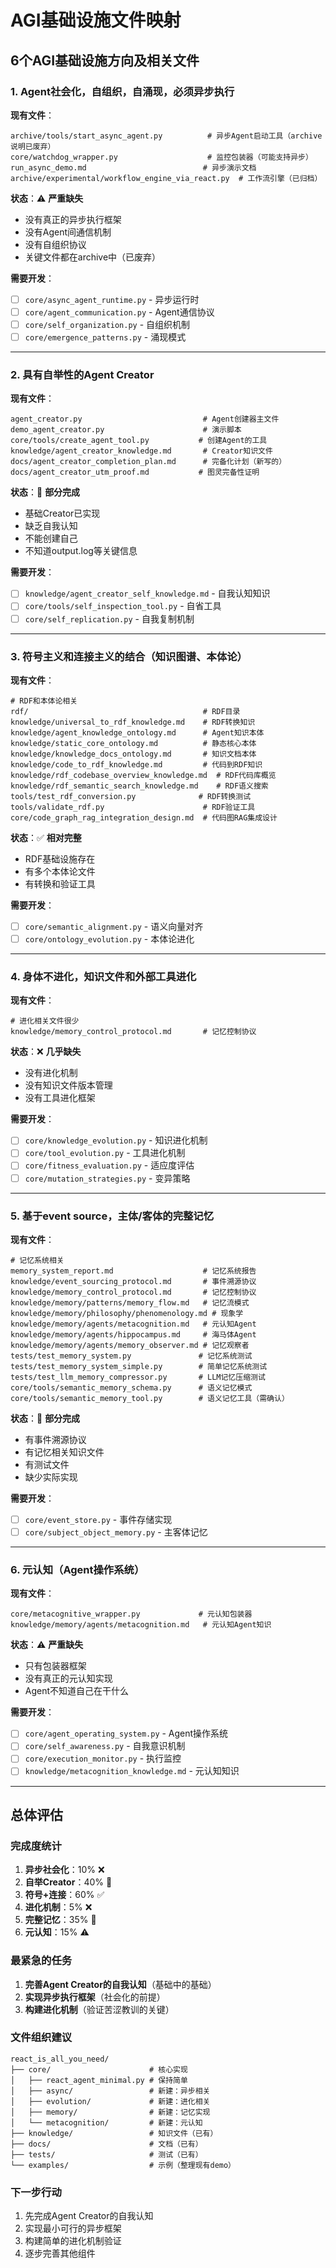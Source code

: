 # AGI基础设施文件映射

## 6个AGI基础设施方向及相关文件

### 1. Agent社会化，自组织，自涌现，必须异步执行

**现有文件**：
```
archive/tools/start_async_agent.py          # 异步Agent启动工具（archive说明已废弃）
core/watchdog_wrapper.py                    # 监控包装器（可能支持异步）
run_async_demo.md                          # 异步演示文档
archive/experimental/workflow_engine_via_react.py  # 工作流引擎（已归档）
```

**状态**：⚠️ **严重缺失**
- 没有真正的异步执行框架
- 没有Agent间通信机制
- 没有自组织协议
- 关键文件都在archive中（已废弃）

**需要开发**：
- [ ] `core/async_agent_runtime.py` - 异步运行时
- [ ] `core/agent_communication.py` - Agent通信协议
- [ ] `core/self_organization.py` - 自组织机制
- [ ] `core/emergence_patterns.py` - 涌现模式

---

### 2. 具有自举性的Agent Creator

**现有文件**：
```
agent_creator.py                           # Agent创建器主文件
demo_agent_creator.py                      # 演示脚本
core/tools/create_agent_tool.py           # 创建Agent的工具
knowledge/agent_creator_knowledge.md       # Creator知识文件
docs/agent_creator_completion_plan.md      # 完备化计划（新写的）
docs/agent_creator_utm_proof.md           # 图灵完备性证明
```

**状态**：🔶 **部分完成**
- 基础Creator已实现
- 缺乏自我认知
- 不能创建自己
- 不知道output.log等关键信息

**需要开发**：
- [ ] `knowledge/agent_creator_self_knowledge.md` - 自我认知知识
- [ ] `core/tools/self_inspection_tool.py` - 自省工具
- [ ] `core/self_replication.py` - 自我复制机制

---

### 3. 符号主义和连接主义的结合（知识图谱、本体论）

**现有文件**：
```
# RDF和本体论相关
rdf/                                       # RDF目录
knowledge/universal_to_rdf_knowledge.md    # RDF转换知识
knowledge/agent_knowledge_ontology.md      # Agent知识本体
knowledge/static_core_ontology.md          # 静态核心本体
knowledge/knowledge_docs_ontology.md       # 知识文档本体
knowledge/code_to_rdf_knowledge.md         # 代码到RDF知识
knowledge/rdf_codebase_overview_knowledge.md  # RDF代码库概览
knowledge/rdf_semantic_search_knowledge.md    # RDF语义搜索
tools/test_rdf_conversion.py              # RDF转换测试
tools/validate_rdf.py                      # RDF验证工具
core/code_graph_rag_integration_design.md  # 代码图RAG集成设计
```

**状态**：✅ **相对完整**
- RDF基础设施存在
- 有多个本体论文件
- 有转换和验证工具

**需要开发**：
- [ ] `core/semantic_alignment.py` - 语义向量对齐
- [ ] `core/ontology_evolution.py` - 本体论进化

---

### 4. 身体不进化，知识文件和外部工具进化

**现有文件**：
```
# 进化相关文件很少
knowledge/memory_control_protocol.md       # 记忆控制协议
```

**状态**：❌ **几乎缺失**
- 没有进化机制
- 没有知识文件版本管理
- 没有工具进化框架

**需要开发**：
- [ ] `core/knowledge_evolution.py` - 知识进化机制
- [ ] `core/tool_evolution.py` - 工具进化机制
- [ ] `core/fitness_evaluation.py` - 适应度评估
- [ ] `core/mutation_strategies.py` - 变异策略

---

### 5. 基于event source，主体/客体的完整记忆

**现有文件**：
```
# 记忆系统相关
memory_system_report.md                    # 记忆系统报告
knowledge/event_sourcing_protocol.md       # 事件溯源协议
knowledge/memory_control_protocol.md       # 记忆控制协议
knowledge/memory/patterns/memory_flow.md   # 记忆流模式
knowledge/memory/philosophy/phenomenology.md # 现象学
knowledge/memory/agents/metacognition.md   # 元认知Agent
knowledge/memory/agents/hippocampus.md     # 海马体Agent
knowledge/memory/agents/memory_observer.md # 记忆观察者
tests/test_memory_system.py               # 记忆系统测试
tests/test_memory_system_simple.py        # 简单记忆系统测试
tests/test_llm_memory_compressor.py       # LLM记忆压缩测试
core/tools/semantic_memory_schema.py      # 语义记忆模式
core/tools/semantic_memory_tool.py        # 语义记忆工具（需确认）
```

**状态**：🔶 **部分完成**
- 有事件溯源协议
- 有记忆相关知识文件
- 有测试文件
- 缺少实际实现

**需要开发**：
- [ ] `core/event_store.py` - 事件存储实现
- [ ] `core/subject_object_memory.py` - 主客体记忆

---

### 6. 元认知（Agent操作系统）

**现有文件**：
```
core/metacognitive_wrapper.py             # 元认知包装器
knowledge/memory/agents/metacognition.md   # 元认知Agent知识
```

**状态**：⚠️ **严重缺失**
- 只有包装器框架
- 没有真正的元认知实现
- Agent不知道自己在干什么

**需要开发**：
- [ ] `core/agent_operating_system.py` - Agent操作系统
- [ ] `core/self_awareness.py` - 自我意识机制
- [ ] `core/execution_monitor.py` - 执行监控
- [ ] `knowledge/metacognition_knowledge.md` - 元认知知识

---

## 总体评估

### 完成度统计
1. **异步社会化**：10% ❌
2. **自举Creator**：40% 🔶
3. **符号+连接**：60% ✅
4. **进化机制**：5% ❌
5. **完整记忆**：35% 🔶
6. **元认知**：15% ⚠️

### 最紧急的任务
1. **完善Agent Creator的自我认知**（基础中的基础）
2. **实现异步执行框架**（社会化的前提）
3. **构建进化机制**（验证苦涩教训的关键）

### 文件组织建议

```
react_is_all_you_need/
├── core/                      # 核心实现
│   ├── react_agent_minimal.py # 保持简单
│   ├── async/                 # 新建：异步相关
│   ├── evolution/             # 新建：进化相关
│   ├── memory/                # 新建：记忆实现
│   └── metacognition/         # 新建：元认知
├── knowledge/                 # 知识文件（已有）
├── docs/                      # 文档（已有）
├── tests/                     # 测试（已有）
└── examples/                  # 示例（整理现有demo）
```

### 下一步行动
1. 先完成Agent Creator的自我认知
2. 实现最小可行的异步框架
3. 构建简单的进化机制验证
4. 逐步完善其他组件